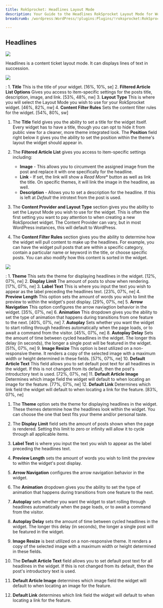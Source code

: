```yaml
---
title: RokSprocket: Headlines Layout Mode
description: Your Guide to the Headlines RokSprocket Layout Mode for WordPress
breadcrumb: /wordpress:WordPress/!plugins:Plugins/!roksprocket:RokSprocket

---
```


Headlines
-----

![][headlines]

Headlines is a content ticket layout mode. It can displays lines of text in succession.

![][headlines1]

:   1. **Title** This is the title of your widget. [16%, 10%, se]
    2. **Filtered Article List Options** Gives you access to item-specific settings for the posts title, description, image, and link. [53%, 48%, nw]
    3. **Layout Type** This is where you will select the Layout Mode you wish to use for your RokSprocket widget. [46%, 82%, nw]
    4. **Content Filter Rules** Sets the content filter rules for the widget. [54%, 80%, sw]

1. The **Title** field gives you the ability to set a title for the widget itself. Every widget has to have a title, though you can opt to hide it from public view for a cleaner, more theme integrated look. The **Position** field right below it gives you the ability to set the position within the theme's layout the widget should appear in.

2. The **Filtered Article List** gives you access to item-specific settings including:
    * **Image** - This allows you to circumvent the assigned image from the post and replace it with one specifically for the headline. 
    * **Link** - If set, the link will show a *Read More** button as well as link the title. On specific themes, it will link the image in the headline, as well.
    * **Description** - Allows you to set a description for the headline. If this is left at *Default* the introtext from the post is used. 

3. The **Content Provider and Layout Type** section gives you the ability to set the Layout Mode you wish to use for the widget. This is often the first setting you want to pay attention to when creating a new RokSprocket widget. The Content Provider can vary, but in most WordPress instances, this will default to WordPress.

4. The **Content Filter Rules** section gives you the ability to determine how the widget will pull content to make up the headlines. For example, you can have the widget pull posts that are within a specific category, contain a particular name or keyword in the title, or choose specific posts. You can also modify how this content is sorted in the widget.

![][headlines_2]

:   1. **Theme** This sets the theme for displaying headlines in the widget. [12%, 07%, ne]
    2. **Display Limit** The amount of posts to show when rendering. [17%, 07%, ne]
    3. **Label Text** This is where you input the text you wish to appear as the label preceding the headlines text. [23%, 07%, ne]
    4. **Preview Length** This option sets the amount of words you wish to limit the preview to within the widget's post display. [29%, 07%, ne]
    5. **Arrow Navigation** This option configures the arrow naviagtion behavior in the widget. [35%, 07%, ne]
    6. **Animation**  This dropdown gives you the ability to set the type of animation that happens during transitions from one feature to the next. [40%, 07%, ne]
    7. **Autoplay** Sets whether you want the widget to start rolling through headlines automatically when the page loads, or to await a command from the visitor. [45%, 07%, ne]
    8. **Autoplay Delay** Sets the amount of time between cycled headlines in the widget. The longer this delay (in seconds), the longer a single post will be featured in the widget. [51%, 07%, ne]
    9. **Image Resize** This option is best utilized on a non-responsive theme. It renders a copy of the selected image with a maximum width or height determined in these fields. [57%, 07%, ne]
    10. **Default Article Text** This field allows you to set default post text for all headlines in the widget. If this is not changed from its default, then the post's introductory text is used. [72%, 07%, ne]
    11. **Default Article Image** Determines which image field the widget will default to when locating an image for the feature. [77%, 07%, ne]
    12. **Default Link** Determines which link field the widget will default to when locating a link for the feature. [83%, 07%, ne]

1. The **Theme** option sets the theme for displaying headlines in the widget. These themes determine how the headlines look within the widget. You can choose the one that best fits your theme and/or personal taste.

2. The **Display Limit** field sets the amount of posts shown when the page is rendered.  Setting this limit to zero or infinity will allow it to cycle through all applicable items.

3. **Label Text** is where you input the text you wish to appear as the label preceding the headlines text.

4. **Preview Length** sets the amount of words you wish to limit the preview to within the widget's post display. 

5. **Arrow Navigation** configures the arrow navigation behavior in the widget.

6. The **Animation** dropdown gives you the ability to set the type of animation that happens during transitions from one feature to the next.

7. **Autoplay** sets whether you want the widget to start rolling through headlines automatically when the page loads, or to await a command from the visitor.

8. **Autoplay Delay** sets the amount of time between cycled headlines in the widget. The longer this delay (in seconds), the longer a single post will be featured in the widget.

9. **Image Resize** is best utilized on a non-responsive theme. It renders a copy of the selected image with a maximum width or height determined in these fields.

10. The **Default Article Text** field allows you to set default post text for all headlines in the widget. If this is not changed from its default, then the post's introductory text is used.

11. **Default Article Image** determines which image field the widget will default to when locating an image for the feature. 

12. **Default Link** determines which link field the widget will default to when locating a link for the feature. 

[headlines]: assets/headlines.png
[headlines_link]: headlines_mode.md
[headlines_1]: assets/headlines_1.png
[headlines_2]: assets/headlines_2.png
[headlines1]: assets/wp_roksprocket_headlines_1.png